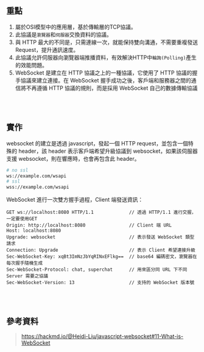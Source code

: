 ## 重點
1. 屬於OSI模型中的應用層，基於傳輸層的TCP協議。
2. 此協議是`瀏覽器`和`伺服器`交換資料的協議。
3. 與 HTTP 最大的不同是，只需連線一次，就能保持雙向溝通，不需要重複發送 Request，提升通訊速度。
4. 此協議允許伺服器向瀏覽器端推播資料，有效解決HTTP中`輪詢(Polling)`產生的效能問題。
5. WebSocket 是建立在 HTTP 協議之上的一種協議，它使用了 HTTP 協議的握手協議來建立連接。在 WebSocket 握手成功之後，客戶端和服務器之間的通信將不再遵循 HTTP 協議的規則，而是採用 WebSocket 自己的數據傳輸協議


<br/>

<br/>

## 實作
websocket 的建立是透過 javascript，發起一個 HTTP request，並包含一個特殊的 header，該 header 表示客戶端希望升級協議到 websocket，如果該伺服器支援 websocket，則在響應時，也會再包含此 header。

```sh
# no ssl
ws://example.com/wsapi
# ssl
wss://example.com/wsapi
```

WebSocket 進行一次雙方握手過程，Client 端發送資訊：

```
GET ws://localhost:8080 HTTP/1.1             // 透過 HTTP/1.1 進行交握，一定要使用GET
Origin: http://localhost:8080                // Client 端 URL
Host: localhost:8080
Upgrade: websocket                           // 表示發送 WebSocket 類型請求
Connection: Upgrade                          // 表示 Client 希望連接升級
Sec-WebSocket-Key: xqBt3ImNzJbYqRINxEFlkg==  // base64 編碼密文，瀏覽器在每次握手隨機生成
Sec-WebSocket-Protocol: chat, superchat      // 用來區分同 URL 下不同 Server 需要之協議
Sec-WebSocket-Version: 13                    // 支持的 WebSocket 版本號
```

<br/>

<br/>

## 參考資料

> https://hackmd.io/@Heidi-Liu/javascript-websocket#11-What-is-WebSocket